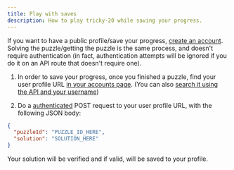 ```yaml
---
title: Play with saves
description: How to play tricky-20 while saving your progress.
---
```


If you want to have a public profile/save your progress,
[create an account](/account). Solving the puzzle/getting the puzzle is the same
process, and doesn't require authentication (in fact, authentication attempts
will be ignored if you do it on an API route that doesn't require one).

1. In order to save your progress, once you finished a puzzle, find your user
  profile URL [in your accounts page](/account). (You can also
  [search it using the API and your username](/reference/api/#get-request))

2. Do a [authenticated](/tutorials/api-key) POST request to your user profile URL, with the following JSON body:

```json
{
  "puzzleId": "PUZZLE_ID_HERE",
  "solution": "SOLUTION_HERE"
}
```

Your solution will be verified and if valid, will be saved to your profile.

